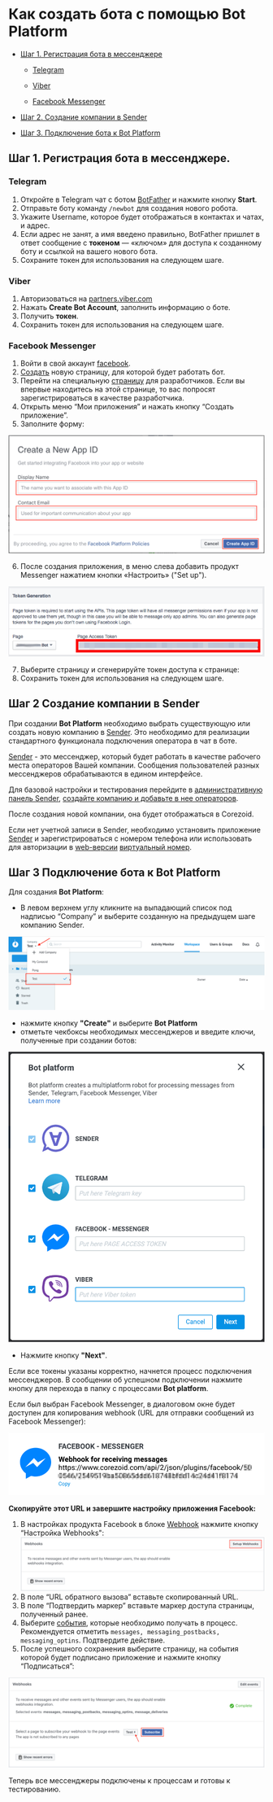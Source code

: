# Как создать бота с помощью Bot Platform
- [Шаг 1. Регистрация бота в мессенджере](#шаг-1.-регистрация-бота-в-мессенджере.)

  - [Telegram](#telegram)

  - [Viber](#viber)

  - [Facebook Messenger](#facebook-messenger)

- [Шаг 2. Создание компании в Sender](#шаг-2-создание-компании-в-sender)

- [Шаг 3. Подключение бота к Bot Platform](#шаг-3-подключение-бота-к-bot-platform)

## Шаг 1. Регистрация бота в мессенджере.

### Telegram

1.  Откройте в Telegram чат с ботом [BotFather](http://telegram.me/BotFather) и нажмите кнопку **Start**.
2.  Отправьте боту команду `/newbot` для создания нового робота.
3.  Укажите Username, которое будет отображаться в контактах и чатах, и адрес.
4.  Если адрес не занят, а имя введено правильно, BotFather пришлет в ответ сообщение с **токеном** — «ключом» для доступа к созданному боту и ссылкой на вашего нового бота.
5.  Сохраните токен для использования на следующем шаге.
    

### Viber

1.  Авторизоваться на [partners.viber.com](https://partners.viber.com/)
2.  Нажать **Create Bot Account**, заполнить информацию о боте.
3.  Получить **токен**.
4.  Сохранить токен для использования на следующем шаге.
    

### Facebook Messenger

1.  Войти в свой аккаунт [facebook](https://www.facebook.com/).
2.  [Создать](https://www.facebook.com/help/104002523024878?helpref=about_content) новую страницу, для которой будет работать бот.
3.  Перейти на специальную [страницу](http://developers.facebook.com/apps) для разработчиков. Если вы впервые находитесь на этой странице, то вас попросят зарегистрироваться в качестве разработчика.
4.  Открыть меню “Мои приложения” и нажать кнопку “Создать приложение”.
5.  Заполните форму:

![img](../img/bot_platform_v2/create_a_new_app_id.png)

6.  После создания приложения, в меню слева добавить продукт Messenger нажатием кнопки «Настроить» ("Set up").

![img](../img/bot_platform_v2/page_access_token.png)

7.  Выберите страницу и сгенерируйте токен доступа к странице:
8.  Сохранить токен для использования на следующем шаге.
    

  



## Шаг 2 Создание компании в Sender

При создании **Bot Platform** необходимо выбрать существующую или создать новую компанию в [Sender](https://sender.mobi/ru/). Это необходимо для реализации стандартного функционала подключения оператора в чат в боте.  
  

[Sender](https://sender.mobi/ru/) - это мессенджер, который будет работать в качестве рабочего места операторов Вашей компании. Сообщения пользователей разных мессенджеров обрабатываются в едином интерфейсе.  
  

Для базовой настройки и тестирования перейдите в [административную панель Sender](https://admin.sender.mobi/), [создайте компанию и добавьте в нее операторов](https://doc.sender.mobi/adm_panel_operators.html).

  
После создания новой компании, она будет отображаться в Corezoid.  
  

Если нет учетной записи в Sender, необходимо установить приложение [Sender](https://sender.mobi/ru/) и зарегистрироваться с номером телефона или использовать для авторизации в [web-версии](http://chat.sender.mobi)  [виртуальный номер](https://cosmos.mobi).

## Шаг 3 Подключение бота к Bot Platform

Для создания **Bot Platform**:

-   В левом верхнем углу кликните на выпадающий список под надписью “Company” и выберите созданную на предыдущем шаге компанию Sender.

![img](../img/bot_platform_v2/create_bot_platform1.png)

-   нажмите кнопку **"Create"** и выберите **Bot Platform**
-   отметьте чекбоксы необходимых мессенджеров и введите ключи, полученные при создании ботов:

![img](../img/bot_platform_v2/create_bot_platform2.png)

-   Нажмите кнопку **"Next"**.  
      
   
Если все токены указаны корректно, начнется процесс подключения мессенджеров. В сообщении об успешном подключении нажмите кнопку для перехода в папку с процессами **Bot platform**.
  

Если был выбран Facebook Messenger, в диалоговом окне будет доступен для копирования webhook (URL для отправки сообщений из Facebook Messenger):

![img](../img/bot_platform_v2/webhook_for_fb.png)

**Скопируйте этот URL и завершите настройку приложения Facebook:**
 1.  В настройках продукта Facebook в блоке [Webhook](https://en.wikipedia.org/wiki/Webhook) нажмите кнопку “Настройка Webhooks":
 ![](../img/bot_platform_v2/setup_webhooks_fb.png)
 2.  В поле “URL обратного вызова” вставьте скопированный URL.
 3.  В поле “Подтвердить маркер” вставьте маркер доступа страницы, полученный ранее.
 4.  Выберите [события](https://developers.facebook.com/docs/messenger-platform/webhook), которые необходимо получать в процесс. Рекомендуется отметить `messages, messaging_postbacks, messaging_optins`. Подтвердите действие.
 5.  После успешного сохранения выберите страницу, на события которой будет подписано приложение и нажмите кнопку “Подписаться”:
 
 ![](../img/bot_platform_v2/subscribe_fb_page.png)

  

Теперь все мессенджеры подключены к процессам и готовы к тестированию.